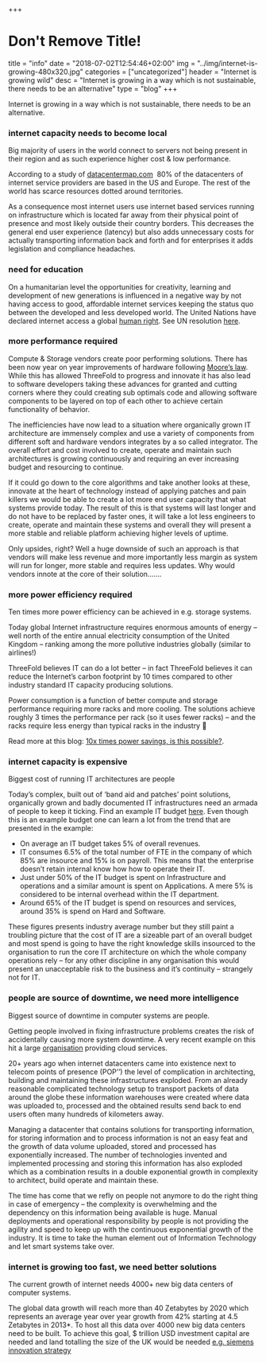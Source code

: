 +++
# Don't Remove Title!
title =  "info"
date = "2018-07-02T12:54:46+02:00"
img = "../img/internet-is-growing-480x320.jpg"
categories = ["uncategorized"]
header = "Internet is growing wild"
desc = "Internet is growing in a way which is not sustainable, there needs to be an alternative"
type = "blog"
+++

Internet is growing in a way which is not sustainable, there needs to be an alternative.

### internet capacity needs to become local

Big majority of users in the world connect to servers not being present in their region and as such experience higher cost &amp; low performance.
                            
According to a study of&nbsp;[datacentermap.com](http://www.datacentermap.com/) &nbsp;80% of the datacenters of internet service providers are based in the US and Europe. The rest of the world has scarce resources dotted around territories.

As a consequence most internet users use internet based services running on infrastructure which is located far away from their physical point of presence and most likely outside their country borders. This decreases the general end user experience (latency) but also adds unnecessary costs for actually transporting information back and forth and for enterprises it adds legislation and compliance headaches.

### need for education
                      
On a humanitarian level the opportunities for creativity, learning and development of new generations is influenced in a negative way by not having access to good, affordable internet services keeping the status quo between the developed and less developed world. The United Nations have declared internet access a global&nbsp;[human right](http://www.businessinsider.com/un-says-internet-access-is-a-human-right-2016-7?international=true&amp;r=US&amp;IR=T). See UN resolution&nbsp;[here](https://www.article19.org/data/files/Internet_Statement_Adopted.pdf).

### more performance required
                            
Compute &amp; Storage vendors create poor performing solutions. There has been now year on year improvements of hardware following&nbsp;[Moore’s law](https://en.wikipedia.org/wiki/Moore%27s_law). While this has allowed ThreeFold to progress and innovate it has also lead to software developers taking these advances for granted and cutting corners where they could creating sub optimals code and allowing software components to be layered on top of each other to achieve certain functionality of behavior.

The inefficiencies have now lead to a situation where organically grown IT architecture are immensely complex and use a variety of components from different soft and hardware vendors integrates by a so called integrator. The overall effort and cost involved to create, operate and maintain such architectures is growing continuously and requiring an ever increasing budget and resourcing to continue.

If it could go down to the core algorithms and take another looks at these, innovate at the heart of technology instead of applying patches and pain killers we would be able to create a lot more end user capacity that what systems provide today. The result of this is that systems will last longer and do not have to be replaced by faster ones, it will take a lot less engineers to create, operate and maintain these systems and overall they will present a more stable and reliable platform achieving higher levels of uptime.

Only upsides, right? Well a huge downside of such an approach is that vendors will make less revenue and more importantly less margin as system will run for longer, more stable and requires less updates. Why would vendors innote at the core of their solution…….

### more power efficiency required

Ten times more power efficiency can be achieved in e.g. storage systems.

Today global Internet infrastructure requires enormous amounts of energy – well north of the entire annual electricity consumption of the United Kingdom – ranking among the more pollutive industries globally (similar to airlines!)

ThreeFold believes IT can do a lot better – in fact ThreeFold believes it can reduce the Internet’s carbon footprint by 10 times compared to other industry standard IT capacity producing solutions.

Power consumption is a function of better compute and storage performance requiring more racks and more cooling. The solutions achieve roughly 3 times the performance per rack (so it uses fewer racks) – and the racks require less energy than typical racks in the industry 🙂

Read more at this blog:&nbsp;[10x times power savings, is this possible?](https://threefoldtoken.com/information/10-times-power-savings/).

### internet capacity is expensive

Biggest cost of running IT architectures are people

Today’s complex, built out of ‘band aid and patches’ point solutions, organically grown and badly documented IT infrastructures need an armada of people to keep it ticking. Find an example IT budget&nbsp;[here](http://www.gartner.com/downloads/public/explore/metricsAndTools/ITBudget_Sample_2012.pdf). Even though this is an example budget one can learn a lot from the trend that are presented in the example:

* On average an IT budget takes 5% of overall revenues.
* IT consumes 6.5% of the total number of FTE in the company of which 85% are insource and 15% is on payroll. This means that the enterprise doesn’t retain internal know how how to operate their IT.
* Just under 50% of the IT budget is spent on Infrastructure and operations and a similar amount is spent on Applications. A mere 5% is considered to be internal overhead within the IT department.
* Around 65% of the IT budget is spend on resources and services, around 35% is spend on Hard and Software.

These figures presents industry average number but they still paint a troubling picture that the cost of IT are a sizeable part of an overall budget and most spend is going to have the right knowledge skills insourced to the organisation to run the core IT architecture on which the whole company operations rely – for any other discipline in any organisation this would present an unacceptable risk to the business and it’s continuity – strangely not for IT.

### people are source of downtime, we need more intelligence

Biggest source of downtime in computer systems are people.

Getting people involved in fixing infrastructure problems creates the risk of accidentally causing more system downtime. A very recent example on this hit a large&nbsp;[organisation](https://aws.amazon.com/message/41926/)&nbsp;providing cloud services.

20+ years ago when internet datacenters came into existence next to telecom points of presence (POP’’) the level of complication in architecting, building and maintaining these infrastructures exploded. From an already reasonable complicated technology setup to transport packets of data around the globe these information warehouses were created where data was uploaded to, processed and the obtained results send back to end users often many hundreds of kilometers     away.

Managing a datacenter that contains solutions for transporting information, for storing information and to process information is not an easy feat and the growth of data volume uploaded, stored and processed has exponentially increased. The number of technologies invented and implemented processing and storing this information has also exploded which as a combination results in a double exponential growth in complexity to architect, build operate and maintain these.

The time has come that we refly on people not anymore to do the right thing in case of emergency – the complexity is overwhelming and the dependency on this information being available is huge. Manual deployments and operational responsibility by people is not providing the agility and speed to keep up with the continuous exponential growth of the industry. It is time to take the human element out of Information Technology and let smart systems take over.

### internet is growing too fast, we need better solutions

The current growth of internet needs 4000+ new big data centers of computer systems.

The global data growth will reach more than 40 Zetabytes by 2020 which represents an average year over year growth from 42% starting at 4.5 Zetabytes in 2013*. To host all this data over 4000 new big data centers need to be built. To achieve this goal, $ trillion USD investment capital are needed and land totalling the size of the UK would be needed&nbsp;[e.g. siemens innovation strategy](https://www.siemens.com/innovation/en/home/innovation-strategy/driving-forward-digitalization.html)